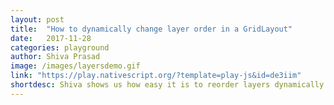 ```yaml
---
layout: post
title:  "How to dynamically change layer order in a GridLayout"
date:   2017-11-28
categories: playground
author: Shiva Prasad
image: /images/layersdemo.gif
link: "https://play.nativescript.org/?template=play-js&id=de3iim"
shortdesc: Shiva shows us how easy it is to reorder layers dynamically in a grid layout.
---
```

